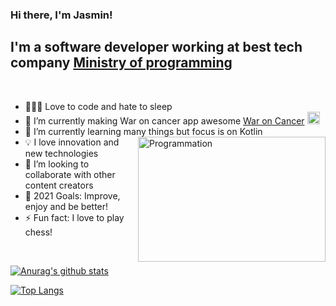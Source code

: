 ### Hi there, I'm Jasmin!

## I'm a software developer working at best tech company [Ministry of programming] 

<br />

- 👨🏻‍💻 Love to code and hate to sleep
- 🔭 I’m currently making War on cancer app awesome [War on Cancer] <img src="https://ministryofprogramming.com/_assets/images/woc_logo-090caccf63.jpg" width="20" height="20"/>
- 🌱 I’m currently learning many things but focus is on Kotlin <img align="right" src="https://i.giphy.com/media/hrRJ41JB2zlgZiYcCw/200w.webp" alt="Programmation" width="300" height="200"/>
- 💡 I love innovation and new technologies 
- 👯 I’m looking to collaborate with other content creators
- 🥅 2021 Goals: Improve, enjoy and be better!
- ⚡ Fun fact: I love to play chess!
<br />

[![Anurag's github stats](https://github-readme-stats.vercel.app/api?username=Jalson1982&show_icons=true&theme=radical)](https://github.com/anuraghazra/github-readme-stats)

[![Top Langs](https://github-readme-stats.vercel.app/api/top-langs/?username=Jalson1982&show_icons=true&theme=radical)](https://github.com/anuraghazra/github-readme-stats)

[Ministry of programming]: https://mop.ba
[linkedin]: https://www.linkedin.com/in/jasmin-fajkic-674b81136/
[War on Cancer]:https://www.waroncancer.com
